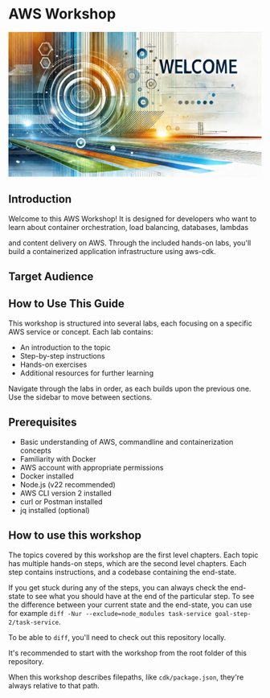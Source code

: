 # AWS Workshop

![Welcome to this AWS Workshop](media/welcome.png)


## Introduction

Welcome to this AWS Workshop! It is designed for developers who want to learn about container orchestration, load balancing, databases, lambdas 
<!-- TODO update this later -->
and content delivery on AWS. Through the included hands-on labs, you'll build a containerized application infrastructure using aws-cdk.


## Target Audience

## How to Use This Guide

This workshop is structured into several labs, each focusing on a specific AWS service or concept. Each lab contains:

- An introduction to the topic
- Step-by-step instructions
- Hands-on exercises
- Additional resources for further learning

Navigate through the labs in order, as each builds upon the previous one. Use the sidebar to move between sections.


<!-- TODO change or remove this
## Project Overview

This guide takes you beyond the basics of AWS, focusing on building modern containerized applications. Through the hands-on labs, you'll create a sophisticated cloud infrastructure using Amazon ECS, Application Load Balancers, and CloudFront, all orchestrated with Pulumi's infrastructure as code. You'll learn how to deploy containerized applications, manage container registries, implement load balancing, and optimize content delivery. This workshop builds upon fundamental AWS knowledge, guiding you through the practical implementation of container orchestration, high availability patterns, and scalable architectures. By the end of this workshop, you'll have hands-on experience building and deploying containerized applications on AWS, preparing you for real-world cloud architecture challenges. -->


## Prerequisites

- Basic understanding of AWS, commandline and containerization concepts
- Familiarity with Docker
- AWS account with appropriate permissions
- Docker installed
- Node.js (v22 recommended)
- AWS CLI version 2 installed
- curl or Postman installed
- jq installed (optional)


## How to use this workshop

The topics covered by this workshop are the first level chapters.
Each topic has multiple hands-on steps, which are the second level chapters.
Each step contains instructions, and a codebase containing the end-state.

If you get stuck during any of the steps, you can always check the end-state to see what you should have at the end of the particular step.
To see the difference between your current state and the end-state, you can use for example `diff -Nur --exclude=node_modules task-service goal-step-2/task-service`.

To be able to `diff`, you'll need to check out this repository locally.

It's recommended to start with the workshop from the root folder of this repository.

When this workshop describes filepaths, like `cdk/package.json`, they're always relative to that path.
